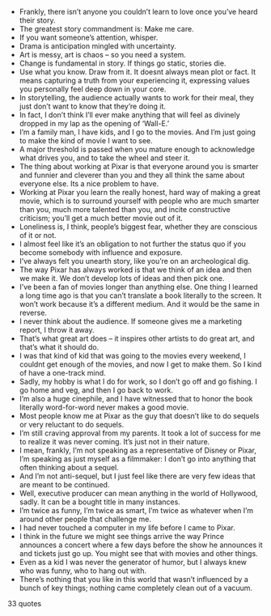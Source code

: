  - Frankly, there isn’t anyone you couldn’t learn to love once you’ve heard their story.
 - The greatest story commandment is: Make me care.
 - If you want someone’s attention, whisper.
 - Drama is anticipation mingled with uncertainty.
 - Art is messy, art is chaos – so you need a system.
 - Change is fundamental in story. If things go static, stories die.
 - Use what you know. Draw from it. It doesnt always mean plot or fact. It means capturing a truth from your experiencing it, expressing values you personally feel deep down in your core.
 - In storytelling, the audience actually wants to work for their meal, they just don’t want to know that they’re doing it.
 - In fact, I don’t think I’ll ever make anything that will feel as divinely dropped in my lap as the opening of ‘Wall-E.’
 - I’m a family man, I have kids, and I go to the movies. And I’m just going to make the kind of movie I want to see.
 - A major threshold is passed when you mature enough to acknowledge what drives you, and to take the wheel and steer it.
 - The thing about working at Pixar is that everyone around you is smarter and funnier and cleverer than you and they all think the same about everyone else. Its a nice problem to have.
 - Working at Pixar you learn the really honest, hard way of making a great movie, which is to surround yourself with people who are much smarter than you, much more talented than you, and incite constructive criticism; you’ll get a much better movie out of it.
 - Loneliness is, I think, people’s biggest fear, whether they are conscious of it or not.
 - I almost feel like it’s an obligation to not further the status quo if you become somebody with influence and exposure.
 - I’ve always felt you unearth story, like you’re on an archeological dig.
 - The way Pixar has always worked is that we think of an idea and then we make it. We don’t develop lots of ideas and then pick one.
 - I’ve been a fan of movies longer than anything else. One thing I learned a long time ago is that you can’t translate a book literally to the screen. It won’t work because it’s a different medium. And it would be the same in reverse.
 - I never think about the audience. If someone gives me a marketing report, I throw it away.
 - That’s what great art does – it inspires other artists to do great art, and that’s what it should do.
 - I was that kind of kid that was going to the movies every weekend, I couldnt get enough of the movies, and now I get to make them. So I kind of have a one-track mind.
 - Sadly, my hobby is what I do for work, so I don’t go off and go fishing. I go home and veg, and then I go back to work.
 - I’m also a huge cinephile, and I have witnessed that to honor the book literally word-for-word never makes a good movie.
 - Most people know me at Pixar as the guy that doesn’t like to do sequels or very reluctant to do sequels.
 - I’m still craving approval from my parents. It took a lot of success for me to realize it was never coming. It’s just not in their nature.
 - I mean, frankly, I’m not speaking as a representative of Disney or Pixar, I’m speaking as just myself as a filmmaker: I don’t go into anything that often thinking about a sequel.
 - And I’m not anti-sequel, but I just feel like there are very few ideas that are meant to be continued.
 - Well, executive producer can mean anything in the world of Hollywood, sadly. It can be a bought title in many instances.
 - I’m twice as funny, I’m twice as smart, I’m twice as whatever when I’m around other people that challenge me.
 - I had never touched a computer in my life before I came to Pixar.
 - I think in the future we might see things arrive the way Prince announces a concert where a few days before the show he announces it and tickets just go up. You might see that with movies and other things.
 - Even as a kid I was never the generator of humor, but I always knew who was funny, who to hang out with.
 - There’s nothing that you like in this world that wasn’t influenced by a bunch of key things; nothing came completely clean out of a vacuum.

33 quotes